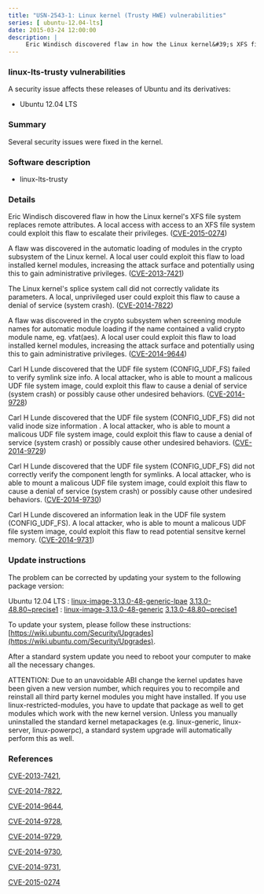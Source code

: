 ```yaml
---
title: "USN-2543-1: Linux kernel (Trusty HWE) vulnerabilities"
series: [ ubuntu-12.04-lts]
date: 2015-03-24 12:00:00
description: |
     Eric Windisch discovered flaw in how the Linux kernel&#39;s XFS file system replaces remote attributes. A local access with access to an XFS file system could exploit this flaw to escalate their privileges. ([CVE-2015-0274](http://people.ubuntu.com/~ubuntu-security/cve/CVE-2015-0274))
--- 
```

 
### linux-lts-trusty vulnerabilities

A security issue affects these releases of Ubuntu and its derivatives:

* Ubuntu 12.04 LTS

### Summary

Several security issues were fixed in the kernel. 

### Software description

* linux-lts-trusty 

### Details

 Eric Windisch discovered flaw in how the Linux kernel&#39;s XFS file system replaces remote attributes. A local access with access to an XFS file system could exploit this flaw to escalate their privileges. ([CVE-2015-0274](http://people.ubuntu.com/~ubuntu-security/cve/CVE-2015-0274))

A flaw was discovered in the automatic loading of modules in the crypto subsystem of the Linux kernel. A local user could exploit this flaw to load installed kernel modules, increasing the attack surface and potentially using this to gain administrative privileges. ([CVE-2013-7421](http://people.ubuntu.com/~ubuntu-security/cve/CVE-2013-7421))

The Linux kernel&#39;s splice system call did not correctly validate its parameters. A local, unprivileged user could exploit this flaw to cause a denial of service (system crash). ([CVE-2014-7822](http://people.ubuntu.com/~ubuntu-security/cve/CVE-2014-7822))

A flaw was discovered in the crypto subsystem when screening module names for automatic module loading if the name contained a valid crypto module name, eg. vfat(aes). A local user could exploit this flaw to load installed kernel modules, increasing the attack surface and potentially using this to gain administrative privileges. ([CVE-2014-9644](http://people.ubuntu.com/~ubuntu-security/cve/CVE-2014-9644))

Carl H Lunde discovered that the UDF file system (CONFIG_UDF_FS) failed to verify symlink size info. A local attacker, who is able to mount a malicous UDF file system image, could exploit this flaw to cause a denial of service (system crash) or possibly cause other undesired behaviors. ([CVE-2014-9728](http://people.ubuntu.com/~ubuntu-security/cve/CVE-2014-9728))

Carl H Lunde discovered that the UDF file system (CONFIG_UDF_FS) did not valid inode size information . A local attacker, who is able to mount a malicous UDF file system image, could exploit this flaw to cause a denial of service (system crash) or possibly cause other undesired behaviors. ([CVE-2014-9729](http://people.ubuntu.com/~ubuntu-security/cve/CVE-2014-9729))

Carl H Lunde discovered that the UDF file system (CONFIG_UDF_FS) did not correctly verify the component length for symlinks. A local attacker, who is able to mount a malicous UDF file system image, could exploit this flaw to cause a denial of service (system crash) or possibly cause other undesired behaviors. ([CVE-2014-9730](http://people.ubuntu.com/~ubuntu-security/cve/CVE-2014-9730))

Carl H Lunde discovered an information leak in the UDF file system (CONFIG_UDF_FS). A local attacker, who is able to mount a malicous UDF file system image, could exploit this flaw to read potential sensitve kernel memory. ([CVE-2014-9731](http://people.ubuntu.com/~ubuntu-security/cve/CVE-2014-9731)) 

### Update instructions

The problem can be corrected by updating your system to the following package version:

Ubuntu 12.04 LTS
 : [linux-image-3.13.0-48-generic-lpae](https://launchpad.net/ubuntu/+source/linux-lts-trusty) <span> [3.13.0-48.80~precise1](https://launchpad.net/ubuntu/+source/linux-lts-trusty/3.13.0-48.80~precise1) </span> 
 : [linux-image-3.13.0-48-generic](https://launchpad.net/ubuntu/+source/linux-lts-trusty) <span> [3.13.0-48.80~precise1](https://launchpad.net/ubuntu/+source/linux-lts-trusty/3.13.0-48.80~precise1) </span> 

To update your system, please follow these instructions: [https://wiki.ubuntu.com/Security/Upgrades](https://wiki.ubuntu.com/Security/Upgrades).

After a standard system update you need to reboot your computer to make all the necessary changes.

ATTENTION: Due to an unavoidable ABI change the kernel updates have been given a new version number, which requires you to recompile and reinstall all third party kernel modules you might have installed. If you use linux-restricted-modules, you have to update that package as well to get modules which work with the new kernel version. Unless you manually uninstalled the standard kernel metapackages (e.g. linux-generic, linux-server, linux-powerpc), a standard system upgrade will automatically perform this as well. 

### References

 [CVE-2013-7421](http://people.ubuntu.com/~ubuntu-security/cve/CVE-2013-7421), 

 [CVE-2014-7822](http://people.ubuntu.com/~ubuntu-security/cve/CVE-2014-7822), 

 [CVE-2014-9644](http://people.ubuntu.com/~ubuntu-security/cve/CVE-2014-9644), 

 [CVE-2014-9728](http://people.ubuntu.com/~ubuntu-security/cve/CVE-2014-9728), 

 [CVE-2014-9729](http://people.ubuntu.com/~ubuntu-security/cve/CVE-2014-9729), 

 [CVE-2014-9730](http://people.ubuntu.com/~ubuntu-security/cve/CVE-2014-9730), 

 [CVE-2014-9731](http://people.ubuntu.com/~ubuntu-security/cve/CVE-2014-9731), 

 [CVE-2015-0274](http://people.ubuntu.com/~ubuntu-security/cve/CVE-2015-0274)
 
